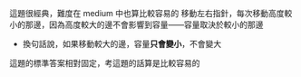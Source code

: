 這題很經典，難度在 medium 中也算比較容易的
移動左右指針，每次移動高度較小的那邊，因為高度較大的邊不會影響到容量——容量取決於較小的那邊
- 換句話說，如果移動較大的邊，容量**只會變小**，不會變大

這題的標準答案相對固定，考這題的話算是比較容易的
